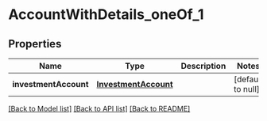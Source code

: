 # AccountWithDetails_oneOf_1
## Properties

| Name | Type | Description | Notes |
|------------ | ------------- | ------------- | -------------|
| **investmentAccount** | [**InvestmentAccount**](InvestmentAccount.md) |  | [default to null] |

[[Back to Model list]](../README.md#documentation-for-models) [[Back to API list]](../README.md#documentation-for-api-endpoints) [[Back to README]](../README.md)

